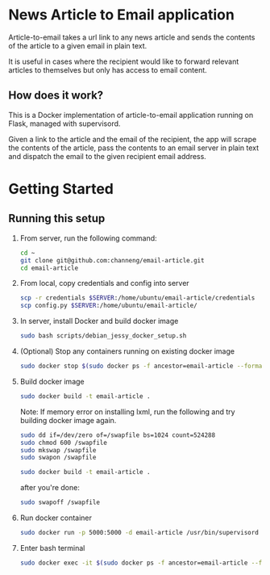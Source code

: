 # News Article to Email application

Article-to-email takes a url link to any news article and sends the contents of the article to a given email in plain text.

It is useful in cases where the recipient would like to forward relevant articles to themselves but only has access to email content.

## How does it work?

This is a Docker implementation of article-to-email application running on Flask, managed with supervisord. 

Given a link to the article and the email of the recipient, the app will scrape the contents of the article, pass the contents to an email server in plain text and dispatch the email to the given recipient email address.

# Getting Started

## Running this setup

1. From server, run the following command:
	```bash
	cd ~
	git clone git@github.com:channeng/email-article.git
	cd email-article
	```

2. From local, copy credentials and config into server
	```bash
	scp -r credentials $SERVER:/home/ubuntu/email-article/credentials
	scp config.py $SERVER:/home/ubuntu/email-article/
	```

3. In server, install Docker and build docker image
	```bash
	sudo bash scripts/debian_jessy_docker_setup.sh
	```

4. (Optional) Stop any containers running on existing docker image
	```bash
	sudo docker stop $(sudo docker ps -f ancestor=email-article --format "{{.ID}}")
	```

5. Build docker image
	```bash
	sudo docker build -t email-article .
	```

	Note: If memory error on installing lxml, run the following and try building docker image again.
	```bash
	sudo dd if=/dev/zero of=/swapfile bs=1024 count=524288
	sudo chmod 600 /swapfile
	sudo mkswap /swapfile
	sudo swapon /swapfile

	sudo docker build -t email-article .
	```

	after you're done: 
	```bash
	sudo swapoff /swapfile
	```

6. Run docker container
	```bash
	sudo docker run -p 5000:5000 -d email-article /usr/bin/supervisord --nodaemon
	```

7. Enter bash terminal
	```bash
	sudo docker exec -it $(sudo docker ps -f ancestor=email-article --format "{{.ID}}") /bin/bash
	```
